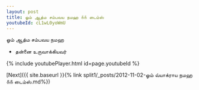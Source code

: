 ```yaml
---
layout: post
title: ஓம் ஆத்ம சம்பவய நமஹ ௧௧ டைம்ஸ்
youtubeId: cL1wL0yoWmU
---
```

 
 
 ஓம் ஆத்ம சம்பவய நமஹ  
 
 -  தன்னை உருவாக்கியவர் 
 
  
 
  
 
 
 
 
 
 


{% include youtubePlayer.html id=page.youtubeId %}
 
[Next]({{ site.baseurl }}{% link  split1/_posts/2012-11-02-ஓம் வ்யாக்ராய நமஹ ௧௧ டைம்ஸ்.md%})
 
